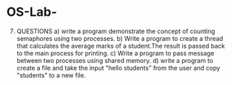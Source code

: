 # OS-Lab-
7. QUESTIONS
a) write a program demonstrate the concept of counting semaphores using two processes.
b) Write a program to create a thread that calculates the average marks of a student.The result is passed back to the main process for printing.
c) Write a program to pass message between two processes using shared memory.
d) write a program to create a file and take the input "hello students" from the user and copy "students" to a new file.

